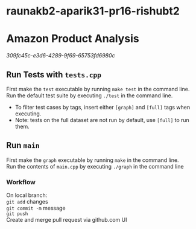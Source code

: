 # raunakb2-aparik31-pr16-rishubt2
# Amazon Product Analysis 
*309fc45c-e3d6-4289-9f69-65753fd6980c*

## Run Tests with `tests.cpp` <br>
First make the `test` executable by running `make test` in the command line. <br>
Run the default test suite by executing `./test` in the command line. <br>
- To filter test cases by tags, insert either `[graph]` and `[full]` tags when executing.
- Note: tests on the full dataset are not run by default, use `[full]` to run them.

## Run `main`
First make the `graph` executable by running `make` in the command line. <br>
Run the contents of `main.cpp` by executing `./graph` in the command line

### Workflow

On local branch: <br>
`git add` changes <br>
`git commit -m` message <br>
`git push` <br>
Create and merge pull request via github.com UI


